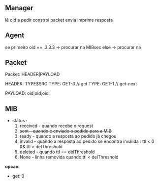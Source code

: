 ## Manager
lê oid a pedir
constroi packet
envia
imprime resposta
 
## Agent
se primeiro oid == .3.3.3 -> procurar na MIBsec
else -> procurar na 



## Packet
Packet: HEADER|PAYLOAD

HEADER: TYPE$SRC
TYPE: GET-0 // get
TYPE: GET-1 // get-next

PAYLOAD: oid;oid;oid

## MIB
* status :
    1. received - quando recebe o request
    2. ~~sent     - quando é enviado o pedido para a MIB~~
    3. ready    - quando a resposta ao pedido já chegou
    4. invalid  - quando a resposta ao pedido se encontra inválida : ttl < 0 && ttl > delThreshold
    5. deleted  - quando ttl == delThreshold
    6. None     - linha removida quando ttl < delThreshold



**opcao:**
* get: 0
